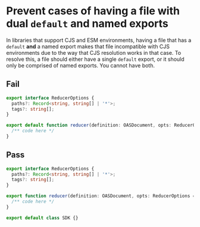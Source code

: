 # Prevent cases of having a file with dual `default` and named exports

In libraries that support CJS and ESM environments, having a file that has a `default` **and** a named export makes that file incompatible with CJS environments due to the way that CJS resolution works in that case. To resolve this, a file should either have a single `default` export, or it should only be comprised of named exports. You cannot have both.

## Fail

```ts
export interface ReducerOptions {
  paths?: Record<string, string[] | '*'>;
  tags?: string[];
}

export default function reducer(definition: OASDocument, opts: ReducerOptions = {}) {
  /** code here */
}
```


## Pass

```ts
export interface ReducerOptions {
  paths?: Record<string, string[] | '*'>;
  tags?: string[];
}

export function reducer(definition: OASDocument, opts: ReducerOptions = {}) {
  /** code here */
}
```

```js
export default class SDK {}
```
